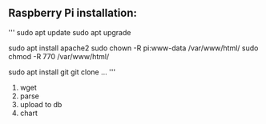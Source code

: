 ## Raspberry Pi installation:

'''
  sudo apt update
  sudo apt upgrade

  sudo apt install apache2
  sudo chown -R pi:www-data /var/www/html/
  sudo chmod -R 770 /var/www/html/
  
  sudo apt install git
  git clone ...
'''

1) wget
2) parse
3) upload to db
4) chart
